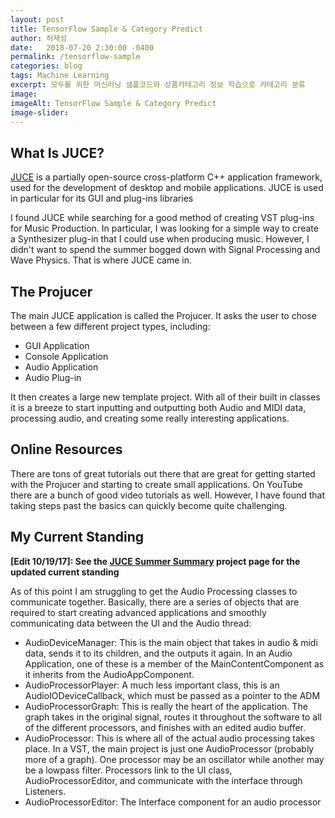 ```yaml
---
layout: post
title: TensorFlow Sample & Category Predict
author: 허재성
date:   2018-07-20 2:30:00 -0400
permalink: /tensorflow-sample
categories: blog
tags: Machine Learning
excerpt: 모두를 위한 머신러닝 샘플코드와 상품카테고리 정보 학습으로 카테고리 분류
image: 
imageAlt: TensorFlow Sample & Category Predict
image-slider:
---
```


## What Is JUCE?

[JUCE](https://www.juce.com) is a partially open-source cross-platform C++ application framework, used for the development of desktop and mobile applications. JUCE is used in particular for its GUI and plug-ins libraries

I found JUCE while searching for a good method of creating VST plug-ins for Music Production. In particular, I was looking for a simple way to create a Synthesizer plug-in that I could use when producing music. However, I didn't want to spend the summer bogged down with Signal Processing and Wave Physics. That is where JUCE came in.

## The Projucer

The main JUCE application is called the Projucer. It asks the user to chose between a few different project types, including:
- GUI Application
- Console Application
- Audio Application
- Audio Plug-in

It then creates a large new template project. With all of their built in classes it is a breeze to start inputting and outputting both Audio and MIDI data, processing audio, and creating some really interesting applications.

## Online Resources

There are tons of great tutorials out there that are great for getting started with the Projucer and starting to create small applications. On YouTube there are a bunch of good video tutorials as well. However, I have found that taking steps past the basics can quickly become quite challenging.

## My Current Standing

**[Edit 10/19/17]: See the [JUCE Summer Summary](/juce-summer-project) project page for the updated current standing**

As of this point I am struggling to get the Audio Processing classes to communicate together. Basically, there are a series of objects that are required to start creating advanced applications and smoothly communicating data between the UI and the Audio thread:
- AudioDeviceManager: This is the main object that takes in audio & midi data, sends it to its children, and the outputs it again. In an Audio Application, one of these is a member of the MainContentComponent as it inherits from the AudioAppComponent.
- AudioProcessorPlayer: A much less important class, this is an AudioIODeviceCallback, which must be passed as a pointer to the ADM
- AudioProcessorGraph: This is really the heart of the application. The graph takes in the original signal, routes it throughout the software to all of the different processors, and finishes with an edited audio buffer.
- AudioProcessor: This is where all of the actual audio processing takes place. In a VST, the main project is just one AudioProcessor (probably more of a graph). One processor may be an oscillator while another may be a lowpass filter. Processors link to the UI class, AudioProcessorEditor, and communicate with the interface through Listeners.
- AudioProcessorEditor: The Interface component for an audio processor